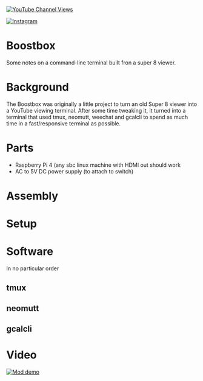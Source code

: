 
[![YouTube Channel Views](https://img.shields.io/youtube/channel/views/UCz5BOU9J9pB_O0B8-rDjCWQ?label=YouTube&style=social)](https://www.youtube.com/channel/UCz5BOU9J9pB_O0B8-rDjCWQ)

[![Instagram](https://img.shields.io/badge/Instagram-E4405F?style=for-the-badge&logo=instagram&logoColor=white)](https://www.instagram.com/v_e_e_b/)

# Boostbox

Some notes on a command-line terminal built fron a super 8 viewer.

# Background

The Boostbox was originally a little project to turn an old Super 8 viewer into a YouTube viewing terminal. After some time tweaking it, it turned into a terminal that used tmux, neomutt, weechat and gcalcli to spend as much time in a fast/responsive terminal as possible.

# Parts
- Raspberry Pi 4 (any sbc linux machine with HDMI out should work
- AC to 5V DC power supply (to attach to switch)
# Assembly

# Setup

# Software

In no particular order

## tmux

## neomutt

## gcalcli

# Video

[![Mod demo](http://img.youtube.com/vi/I5iHMEqll0Q/0.jpg)](http://www.youtube.com/watch?v=I5iHMEqll0Q "Video Title")


